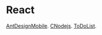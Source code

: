 # React  
[AntDesignMobile](https://xiaoxuqin.github.io/React/AntDesignMobile/index.html). 
[CNodejs](https://xiaoxuqin.github.io/React/CNodejs/index.html). 
[ToDoList](https://xiaoxuqin.github.io/React/ToDoList/index.html). 
